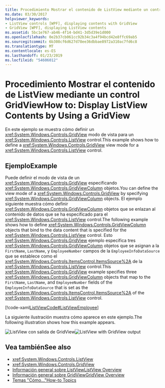 ```yaml
---
title: Procedimiento Mostrar el contenido de ListView mediante un control GridView
ms.date: 03/30/2017
helpviewer_keywords:
- ListView controls [WPF], displaying contents with GridView
- GridView [WPF], displaying ListView contents
ms.assetid: 5bc1e767-ab46-4f14-bd41-3d5d39e1d000
ms.openlocfilehash: 0e2b37cb061cc92b34c3a4f94bcd42e8ffc69ab5
ms.sourcegitcommit: 6b308cf6d627d78ee36dbbae8972a310ac7fd6c8
ms.translationtype: MT
ms.contentlocale: es-ES
ms.lasthandoff: 01/23/2019
ms.locfileid: "54606012"
---
```

# <a name="how-to-display-listview-contents-by-using-a-gridview"></a><span data-ttu-id="22cf6-102">Procedimiento Mostrar el contenido de ListView mediante un control GridView</span><span class="sxs-lookup"><span data-stu-id="22cf6-102">How to: Display ListView Contents by Using a GridView</span></span>
<span data-ttu-id="22cf6-103">En este ejemplo se muestra cómo definir un <xref:System.Windows.Controls.GridView> modo de vista para un <xref:System.Windows.Controls.ListView> control.</span><span class="sxs-lookup"><span data-stu-id="22cf6-103">This example shows how to define a <xref:System.Windows.Controls.GridView> view mode for a <xref:System.Windows.Controls.ListView> control.</span></span>  
  
## <a name="example"></a><span data-ttu-id="22cf6-104">Ejemplo</span><span class="sxs-lookup"><span data-stu-id="22cf6-104">Example</span></span>  
 <span data-ttu-id="22cf6-105">Puede definir el modo de vista de un <xref:System.Windows.Controls.GridView> especificando <xref:System.Windows.Controls.GridViewColumn> objetos.</span><span class="sxs-lookup"><span data-stu-id="22cf6-105">You can define the view mode of a <xref:System.Windows.Controls.GridView> by specifying <xref:System.Windows.Controls.GridViewColumn> objects.</span></span> <span data-ttu-id="22cf6-106">El ejemplo siguiente muestra cómo definir <xref:System.Windows.Controls.GridViewColumn> objetos que se enlazan al contenido de datos que se ha especificado para el <xref:System.Windows.Controls.ListView> control.</span><span class="sxs-lookup"><span data-stu-id="22cf6-106">The following example shows how to define <xref:System.Windows.Controls.GridViewColumn> objects that bind to the data content that is specified for the <xref:System.Windows.Controls.ListView> control.</span></span> <span data-ttu-id="22cf6-107">Esto <xref:System.Windows.Controls.GridView> ejemplo especifica tres <xref:System.Windows.Controls.GridViewColumn> objetos que se asignan a la `FirstName`, `LastName`, y `EmployeeNumber` campos de la `EmployeeInfoDataSource` que se establece como el <xref:System.Windows.Controls.ItemsControl.ItemsSource%2A> de la <xref:System.Windows.Controls.ListView> control.</span><span class="sxs-lookup"><span data-stu-id="22cf6-107">This <xref:System.Windows.Controls.GridView> example specifies three <xref:System.Windows.Controls.GridViewColumn> objects that map to the `FirstName`, `LastName`, and `EmployeeNumber` fields of the `EmployeeInfoDataSource` that is set as the <xref:System.Windows.Controls.ItemsControl.ItemsSource%2A> of the <xref:System.Windows.Controls.ListView> control.</span></span>  
  
 [!code-xaml[ListViewCode#ListViewEmployee](../../../../samples/snippets/csharp/VS_Snippets_Wpf/ListViewCode/CSharp/Window1.xaml#listviewemployee)]  
  
 <span data-ttu-id="22cf6-108">La siguiente ilustración muestra cómo aparece en este ejemplo.</span><span class="sxs-lookup"><span data-stu-id="22cf6-108">The following illustration shows how this example appears.</span></span>  
  
 <span data-ttu-id="22cf6-109">![ListView con salida de GridView](../../../../docs/framework/wpf/controls/media/listviewgridview.JPG "ListViewGridView")</span><span class="sxs-lookup"><span data-stu-id="22cf6-109">![ListView with GridView output](../../../../docs/framework/wpf/controls/media/listviewgridview.JPG "ListViewGridView")</span></span>  
  
## <a name="see-also"></a><span data-ttu-id="22cf6-110">Vea también</span><span class="sxs-lookup"><span data-stu-id="22cf6-110">See also</span></span>
- <xref:System.Windows.Controls.ListView>
- <xref:System.Windows.Controls.GridView>
- [<span data-ttu-id="22cf6-111">Información general sobre ListView</span><span class="sxs-lookup"><span data-stu-id="22cf6-111">ListView Overview</span></span>](../../../../docs/framework/wpf/controls/listview-overview.md)
- [<span data-ttu-id="22cf6-112">Información general sobre GridView</span><span class="sxs-lookup"><span data-stu-id="22cf6-112">GridView Overview</span></span>](../../../../docs/framework/wpf/controls/gridview-overview.md)
- [<span data-ttu-id="22cf6-113">Temas "Cómo..."</span><span class="sxs-lookup"><span data-stu-id="22cf6-113">How-to Topics</span></span>](../../../../docs/framework/wpf/controls/listview-how-to-topics.md)

